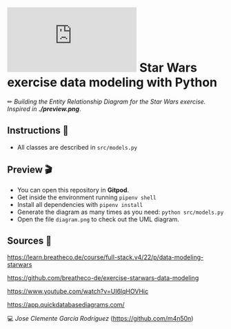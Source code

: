 # ![4Geeks Logo](http://assets.breatheco.de/apis/img/images.php?blob&random&cat=icon&tags=4geeks,16) Star Wars exercise data modeling with Python

✏ *Building the Entity Relationship Diagram for the Star Wars exercise. Inspired in **./preview.png***.

## Instructions 📄

* All classes are described in `src/models.py`

## Preview 🎬

* You can open this repository in **Gitpod**.
* Get inside the environment running `pipenv shell`
* Install all dependencies with `pipenv install`
* Generate the diagram as many times as you need: `python src/models.py`
* Open the file `diagram.png` to check out the UML diagram.

## Sources 📌

<https://learn.breatheco.de/course/full-stack.v4/22/p/data-modeling-starwars>

<https://github.com/breatheco-de/exercise-starwars-data-modeling>

<https://www.youtube.com/watch?v=UI6lqHOVHic>

<https://app.quickdatabasediagrams.com/>

💻 _Jose Clemente García Rodríguez_ (<https://github.com/m4n50n>)
